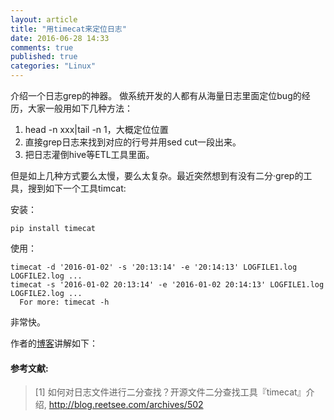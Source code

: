 ```yaml
---
layout: article
title: "用timecat来定位日志"
date: 2016-06-28 14:33
comments: true
published: true
categories: "Linux"
---
```

  

  介绍一个日志grep的神器。
  做系统开发的人都有从海量日志里面定位bug的经历，大家一般用如下几种方法：

1. head -n xxx|tail -n 1，大概定位位置
2. 直接grep日志来找到对应的行号并用sed cut一段出来。
3. 把日志灌倒hive等ETL工具里面。

  但是如上几种方式要么太慢，要么太复杂。最近突然想到有没有二分·grep的工具，搜到如下一个工具timcat:

  安装：

  	pip install timecat

  使用：

  	timecat -d '2016-01-02' -s '20:13:14' -e '20:14:13' LOGFILE1.log LOGFILE2.log ...
    timecat -s '2016-01-02 20:13:14' -e '2016-01-02 20:14:13' LOGFILE1.log LOGFILE2.log ...
	  For more: timecat -h

  非常快。

  作者的[博客][1]讲解如下：

#### 参考文献:

>\[1] 如何对日志文件进行二分查找？开源文件二分查找工具『timecat』介绍, <http://blog.reetsee.com/archives/502>

[1]: http://blog.reetsee.com/archives/502 "如何对日志文件进行二分查找？开源文件二分查找工具『timecat』介绍"
